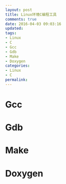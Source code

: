 ```yaml
---
layout: post
title: Linux环境C编程工具
comments: true
date: 2016-04-03 09:03:16
updated:
tags:
- Linux
- C
- Gcc
- Gdb
- Make
- Doxygen
categories:
- Linux
- C
permalink:
---
```


# Gcc

# Gdb

# Make

# Doxygen
